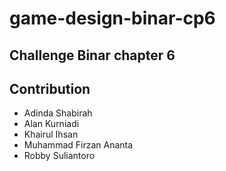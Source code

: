 # game-design-binar-cp6
## Challenge Binar chapter 6

## Contribution
* Adinda Shabirah
* Alan Kurniadi
* Khairul Ihsan
* Muhammad Firzan Ananta
* Robby Suliantoro
